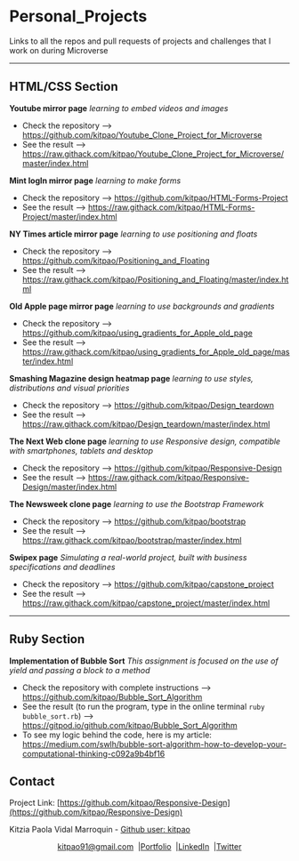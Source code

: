 # Personal_Projects
Links to all the repos and pull requests of projects and challenges that I work on during Microverse
_________________________________________________

## HTML/CSS Section
**Youtube mirror page** _learning to embed videos and images_
- Check the repository --> https://github.com/kitpao/Youtube_Clone_Project_for_Microverse
- See the result --> https://raw.githack.com/kitpao/Youtube_Clone_Project_for_Microverse/master/index.html

**Mint logIn mirror page** _learning to make forms_
- Check the repository --> https://github.com/kitpao/HTML-Forms-Project
- See the result --> https://raw.githack.com/kitpao/HTML-Forms-Project/master/index.html

**NY Times article mirror page** _learning to use positioning and floats_
- Check the repository --> https://github.com/kitpao/Positioning_and_Floating
- See the result --> https://raw.githack.com/kitpao/Positioning_and_Floating/master/index.html

**Old Apple page mirror page** _learning to use backgrounds and gradients_
- Check the repository --> https://github.com/kitpao/using_gradients_for_Apple_old_page
- See the result --> https://raw.githack.com/kitpao/using_gradients_for_Apple_old_page/master/index.html

**Smashing Magazine design heatmap page** _learning to use styles, distributions and visual priorities_
- Check the repository --> https://github.com/kitpao/Design_teardown
- See the result --> https://raw.githack.com/kitpao/Design_teardown/master/index.html

**The Next Web clone page** _learning to use Responsive design, compatible with smartphones, tablets and desktop_
- Check the repository --> https://github.com/kitpao/Responsive-Design
- See the result --> https://raw.githack.com/kitpao/Responsive-Design/master/index.html

**The Newsweek clone page** _learning to use the Bootstrap Framework_
- Check the repository --> https://github.com/kitpao/bootstrap
- See the result --> https://raw.githack.com/kitpao/bootstrap/master/index.html

**Swipex page** _Simulating a real-world project, built with business specifications and deadlines_
- Check the repository --> https://github.com/kitpao/capstone_project
- See the result --> https://raw.githack.com/kitpao/capstone_project/master/index.html
________________________________

## Ruby Section
**Implementation of Bubble Sort** _This assignment is focused on the use of yield and passing a block to a method_
- Check the repository with complete instructions --> https://github.com/kitpao/Bubble_Sort_Algorithm
- See the result (to run the program, type in the online terminal `ruby bubble_sort.rb`) --> https://gitpod.io/github.com/kitpao/Bubble_Sort_Algorithm
- To see my logic behind the code, here is my article: https://medium.com/swlh/bubble-sort-algorithm-how-to-develop-your-computational-thinking-c092a9b4bf16



## Contact
<p align="center">

  Project Link: [https://github.com/kitpao/Responsive-Design](https://github.com/kitpao/Responsive-Design)

<p align="center">

  Kitzia Paola Vidal Marroquin - [Github user: kitpao](https://github.com/kitpao)
</p>
<p align="center" style="display: flex; justify-content: center; align-items: center;">
    <a target="_blank" href="https://mail.google.com/mail/?view=cm&fs=1&tf=1&to=kitpao91@gmail.com">
      kitpao91@gmail.com
    </a> &nbsp; |
    <a target="_blank" href="https://github.com/kitpao/Personal_Projects">
        Portfolio
    </a> &nbsp; |
    <a target="_blank" href="https://www.linkedin.com/in/kitzia-paola-vidal/">
      LinkedIn
    </a> &nbsp; |
    <a target="_blank" href="https://twitter.com/Kitpao1">
      Twitter
    </a>
</p>
